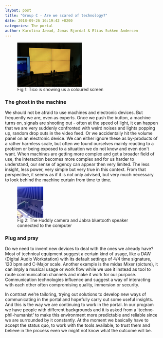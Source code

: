```yaml
---
layout: post
title: "Group C - Are we scared of technology?"
date: 2018-09-26 16:19:42 +0200
categories: The portal
author: Karolina Jawad, Jonas Bjordal & Elias Sukken Andersen
---
```


<figure>
<img src="/assets/img/Tico_going_mad.png" alt="Orange screen" width="50%" align="middle"/>
<figcaption>Fig 1: Tico is showing us a coloured screen </figcaption>
</figure>


### The ghost in the machine
We should not be afraid to use machines and electronic devices.
But frequently we are, even as experts. Once we push the button, a machine turns on, signals are shooting out - often at the speed of light,
it can happen that we are very suddenly confronted with weird noises and lights popping up, random drop outs in the video feed. Or we accidentally hit the volume panel on an electronic device. We can either ignore these as by-products of a rather harmless scale, but often we found ourselves mainly reacting to a problem or being exposed to a situation we do not know and even don't want. When machines are getting more complex and get a broader field of use, the interaction becomes more complex and for us harder to understand, our sense of agency can appear then very limited. The less insight, less power, very simple but very true in this context. 
From that perspective, it seems as if it is not only advised, but very much necessary to look behind the machine curtain from time to time.

<figure>
<img src="/assets/img/Bluetooth_plug.png" alt="Bluetooth plugged to computer" width="20%" align="middle"/>
<figcaption>Fig 2: The Huddly camera and Jabra bluetooth speaker connected to the computer  </figcaption>
</figure>

### Plug and pray
Do we need to invent new devices to deal with the ones we already have? 
Most of technical equipment suggest a certain kind of usage, like a DAW (Digital Audio Workstation) with its default settings of 4/4 time signature, 120 bpm and C-Major scale.
Another example is the midas Mixer (picture), it can imply a musical usage or work flow while we use it instead as tool to route communication channels and make it work for our purpose.
Communication technologies influence and suggest a way of interacting with each other often compromising quality, immersion or security.

In contrast we're tailoring, trying out solutions to develop new ways of communicating in the portal and hopefully carry out some useful insights. And this is the way we are continuing to work in the portal. 
In our program we have people with different backgrounds and it is asked from a 'techno-phil-humanist' to make this environment more predictable and reliable since we are surrounded by it constantly.
At the moment we basically have to accept the status quo, to work with the tools available, to trust them and believe in the process even we might not know what the outcome will be.
 


